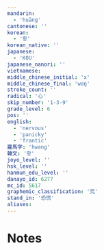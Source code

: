 ```yaml
---
mandarin:
  - 'huāng'
cantonese: ''
korean:
  - '황'
korean_native: ''
japanese:
  - 'KOU'
japanese_nanori: ''
vietnamese:
middle_chinese_initial: 'x'
middle_chinese_final: 'wɑŋ'
stroke_count: ''
radical: '心'
skip_number: '1-3-9'
grade_level: 6
pos: ''
english:
  - 'nervous'
  - 'panicky'
  - 'frantic'
羅馬字: 'hwang'
韓文: '황'
joyo_level: ''
hsk_level: ''
hanmun_edu_level: ''
danayo_id: 6277
mc_id: 5617
graphemic_classification: '荒'
stand_in: '恐慌'
aliases:
---
```


# Notes
